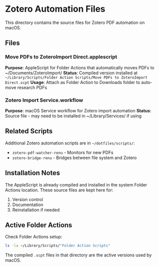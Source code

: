 # Zotero Automation Files

This directory contains the source files for Zotero PDF automation on macOS.

## Files

### Move PDFs to ZoteroImport Direct.applescript
**Purpose**: AppleScript for Folder Actions that automatically moves PDFs to ~/Documents/ZoteroImport/
**Status**: Compiled version installed at `~/Library/Scripts/Folder Action Scripts/Move PDFs to ZoteroImport Direct.scpt`
**Usage**: Attach as Folder Action to Downloads folder to auto-move research PDFs

### Zotero Import Service.workflow
**Purpose**: macOS Service workflow for Zotero import automation
**Status**: Source file - may need to be installed in ~/Library/Services/ if using

## Related Scripts
Additional Zotero automation scripts are in `~/dotfiles/scripts/`:
- `zotero-pdf-watcher-renu` - Monitors for new PDFs
- `zotero-bridge-renu` - Bridges between file system and Zotero

## Installation Notes
The AppleScript is already compiled and installed in the system Folder Actions location.
These source files are kept here for:
1. Version control
2. Documentation
3. Reinstallation if needed

## Active Folder Actions
Check Folder Actions setup:
```bash
ls -la ~/Library/Scripts/"Folder Action Scripts"
```

The compiled `.scpt` files in that directory are the active versions used by macOS.